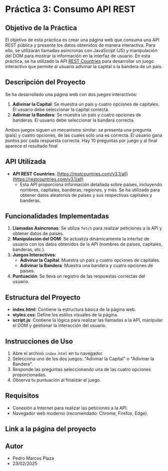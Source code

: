 # Práctica 3: Consumo API REST

## Objetivo de la Práctica
El objetivo de esta práctica es crear una página web que consuma una API REST pública y presente los datos obtenidos de manera interactiva. Para ello, se utilizarán llamadas asíncronas con JavaScript (JS) y manipulación del DOM para mostrar la información en la interfaz de usuario. En esta práctica, se ha utilizado la API [REST Countries](https://restcountries.com/#endpoints-full-name) para desarrollar un juego interactivo que permite al usuario adivinar la capital o la bandera de un país.

## Descripción del Proyecto
Se ha desarrollado una página web con dos juegos interactivos:
1. **Adivinar la Capital**: Se muestra un país y cuatro opciones de capitales. El usuario debe seleccionar la capital correcta.
2. **Adivinar la Bandera**: Se muestra un país y cuatro opciones de banderas. El usuario debe seleccionar la bandera correcta.

Ambos juegos siguen un mecanismo similar: se presenta una pregunta (país) y cuatro opciones, de las cuales solo una es correcta. El usuario gana puntos por cada respuesta correcta. Hay 10 preguntas por juego y al final aparece el resultado final

## API Utilizada
- **API REST Countries**: [https://restcountries.com/v3.1/all](https://restcountries.com/v3.1/all)
  - Esta API proporciona información detallada sobre países, incluyendo nombres, capitales, banderas, regiones, y más. Se ha utilizado para obtener datos aleatorios de países y sus respectivas capitales y banderas.

## Funcionalidades Implementadas
1. **Llamadas Asíncronas**: Se utiliza `fetch` para realizar peticiones a la API y obtener datos de países.
2. **Manipulación del DOM**: Se actualiza dinámicamente la interfaz de usuario con los datos obtenidos de la API (nombres de países, capitales, banderas, etc.).
3. **Juegos Interactivos**:
   - **Adivinar la Capital**: Muestra un país y cuatro opciones de capitales.
   - **Adivinar la Bandera**: Muestra una bandera y cuatro opciones de países.
4. **Puntuación**: Se lleva un registro de las respuestas correctas del usuario.

## Estructura del Proyecto
- **index.html**: Contiene la estructura básica de la página web.
- **styles.css**: Define los estilos visuales de la página.
- **script.js**: Contiene la lógica para realizar las llamadas a la API, manipular el DOM y gestionar la interacción del usuario.

## Instrucciones de Uso
1. Abre el archivo `index.html` en tu navegador.
2. Selecciona uno de los dos juegos: "Adivinar la Capital" o "Adivinar la Bandera".
3. Responde las preguntas seleccionando una de las cuatro opciones proporcionadas.
4. Observa tu puntuación al finalizar el juego.

## Requisitos
- Conexión a Internet para realizar las peticiones a la API.
- Navegador web moderno (recomendado: Chrome, Firefox, Edge).

## Link a la página del proyecto
[]()

## Autor
- Pedro Marcos Plaza
- 23/02/2025
